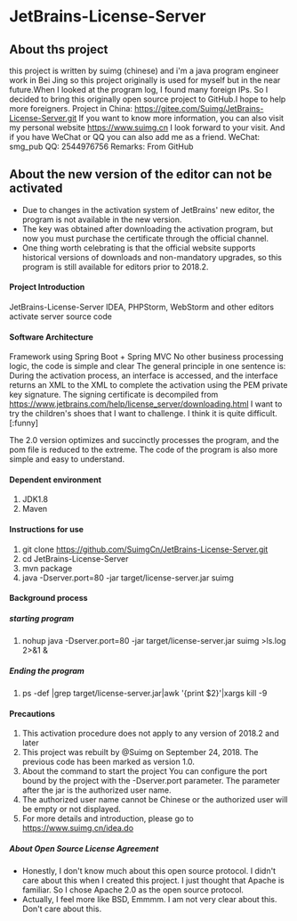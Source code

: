 # JetBrains-License-Server

## About ths project
this project is written by suimg (chinese)
and i'm a java program engineer work in Bei Jing
so this project originally is used for myself
but in the near future.When I looked at the program log, I found many foreign IPs.
So I decided to bring this originally open source project to GitHub.I hope to help more foreigners.
Project in China: https://gitee.com/Suimg/JetBrains-License-Server.git
If you want to know more information, you can also visit my personal website https://www.suimg.cn I look forward to your visit.
And if you have WeChat or QQ you can also add me as a friend.
WeChat: smg_pub
QQ: 2544976756
Remarks: From GitHub

## About the new version of the editor can not be activated
* Due to changes in the activation system of JetBrains' new editor, the program is not available in the new version.
* The key was obtained after downloading the activation program, but now you must purchase the certificate through the official channel.
* One thing worth celebrating is that the official website supports historical versions of downloads and non-mandatory upgrades, so this program is still available for editors prior to 2018.2.


#### Project Introduction
JetBrains-License-Server
IDEA, PHPStorm, WebStorm and other editors activate server source code

#### Software Architecture
Framework using Spring Boot + Spring MVC
No other business processing logic, the code is simple and clear
The general principle in one sentence is:
During the activation process, an interface is accessed, and the interface returns an XML to the XML to complete the activation using the PEM private key signature.
The signing certificate is decompiled from https://www.jetbrains.com/help/license_server/downloading.html
I want to try the children's shoes that I want to challenge. I think it is quite difficult. [:funny]

The 2.0 version optimizes and succinctly processes the program, and the pom file is reduced to the extreme. The code of the program is also more simple and easy to understand.


#### Dependent environment

1. JDK1.8
2. Maven

#### Instructions for use

1. git clone https://github.com/SuimgCn/JetBrains-License-Server.git
2. cd JetBrains-License-Server
3. mvn package
4. java -Dserver.port=80 -jar target/license-server.jar suimg


#### Background process
##### starting program
1. nohup java -Dserver.port=80 -jar target/license-server.jar suimg >ls.log 2>&1 &
##### Ending the program
1. ps -def |grep target/license-server.jar|awk '{print $2}'|xargs kill -9


#### Precautions
1. This activation procedure does not apply to any version of 2018.2 and later
2. This project was rebuilt by @Suimg on September 24, 2018. The previous code has been marked as version 1.0.
3. About the command to start the project You can configure the port bound by the project with the -Dserver.port parameter. The parameter after the jar is the authorized user name.
4. The authorized user name cannot be Chinese or the authorized user will be empty or not displayed.
5. For more details and introduction, please go to https://www.suimg.cn/idea.do

##### About Open Source License Agreement
* Honestly, I don't know much about this open source protocol. I didn't care about this when I created this project. I just thought that Apache is familiar. So I chose Apache 2.0 as the open source protocol.
* Actually, I feel more like BSD, Emmmm. I am not very clear about this. Don't care about this.
